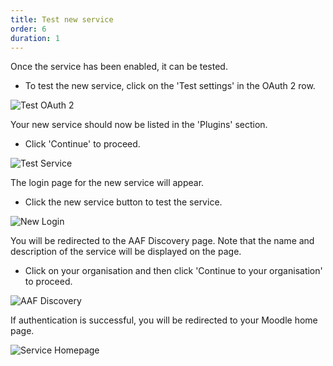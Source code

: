```yaml
---
title: Test new service
order: 6
duration: 1
---
```


Once the service has been enabled, it can be tested. 

* To test the new service, click on the 'Test settings' in the OAuth 2 row.

![Test OAuth 2](/assets/images/set-up-moodle-via-aaf-authn/test-settings.png)

Your new service should now be listed in the 'Plugins' section. 

* Click 'Continue' to proceed.

![Test Service](/assets/images/set-up-moodle-via-aaf-authn/test-service.png)

The login page for the new service will appear. 

* Click the new service button to test the service.

![New Login](/assets/images/set-up-moodle-via-aaf-authn/new-login.png)

You will be redirected to the AAF Discovery page. Note that the name and description of the service will be displayed on the page.

* Click on your organisation and then click 'Continue to your organisation' to proceed.

![AAF Discovery](/assets/images/set-up-moodle-via-aaf-authn/discovery-page.png)

If authentication is successful, you will be redirected to your Moodle home page.

![Service Homepage](/assets/images/set-up-moodle-via-aaf-authn/redirect-to-user-page.png)


